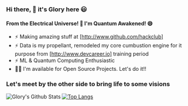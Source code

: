 ### Hi there, 👋 it's Glory here 😃
#### From the Electrical Universe! 🎇 I'm Quantum Awakened! 😄 

- ⚡ Making amazing stuff at [http://www.github.com/hackclub] 
- ⚡ Data is my propellant, remodeled my core cumbustion engine for it purpose from [http://www.devcareer.io] training period
- ⚡ ML & Quantum Computing Enthusiastic
- 👨‍💻 I'm available for Open Source Projects. Let's do it!!

### Let's meet by the other side to bring life to some visions

<img align="left" alt="Glory's Github Stats" src="https://github-readme-stats.vercel.app/api?username=goldenglorys&show_icons=true&hide_border=true" />


[![Top Langs](https://github-readme-stats.vercel.app/api/top-langs/?username=goldenglorys&layout=compact)](https://github.com/goldenglorys/github-readme-stats)

<!--
**goldenglorys/goldenglorys** is a ✨ _special_ ✨ repository because its `README.md` (this file) appears on your GitHub profile.

Here are some ideas to get you started:

- 🔭 I’m currently working on ...
- 🌱 I’m currently learning ...
- 👯 I’m looking to collaborate on ...
- 🤔 I’m looking for help with ...
- 💬 Ask me about ...
- 📫 How to reach me: ...
- 😄 Pronouns: ...
- ⚡ Fun fact: ...
-->
